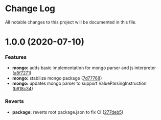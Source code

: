 # Change Log

All notable changes to this project will be documented in this file.

# 1.0.0 (2020-07-10)


### Features

* **mongo:** adds basic implementation for mongo parser and js interpreter ([a8f7271](https://github.com/stalniy/ucast/commit/a8f7271fc893491755e5c7fb522ed42be992e7b1))
* **mongo:** stabilize mongo package ([7d77768](https://github.com/stalniy/ucast/commit/7d7776874be3050026b53ee3b61c3361a89d1b21))
* **mongo:** updates mongo parser to support ValueParsingInstruction ([b918c34](https://github.com/stalniy/ucast/commit/b918c34224a5b60f3f1aa16197587f279b0e3e3a))


### Reverts

* **package:** reverts root package.json to fix CI ([277deb5](https://github.com/stalniy/ucast/commit/277deb561bc2a74a2c98170608805ded57802d7d))
